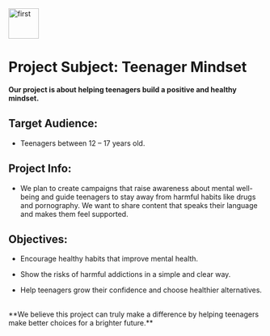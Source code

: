 <img width="60" height="60" alt="first" src="https://github.com/user-attachments/assets/efc093c2-5e18-455a-b8ed-96f64f35a02b" />

# Project Subject: Teenager Mindset

**Our project is about helping teenagers build a positive and healthy mindset.**

## Target Audience:
- Teenagers between 12 – 17 years old.

## Project Info:
- We plan to create campaigns that raise awareness about mental well-being and guide teenagers to stay away from harmful habits like drugs and pornography. We want to share content that speaks their language and makes them feel supported.

## Objectives:
- Encourage healthy habits that improve mental health.

- Show the risks of harmful addictions in a simple and clear way.

- Help teenagers grow their confidence and choose healthier alternatives.
<br />  
**We believe this project can truly make a difference by helping teenagers make better choices for a brighter future.**
